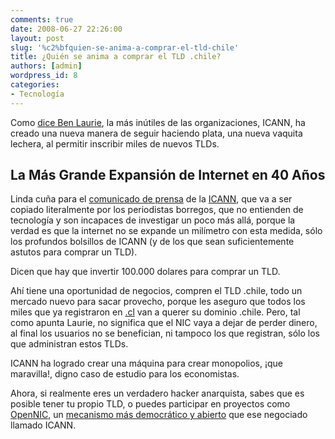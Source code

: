 ```yaml
---
comments: true
date: 2008-06-27 22:26:00
layout: post
slug: '%c2%bfquien-se-anima-a-comprar-el-tld-chile'
title: ¿Quién se anima a comprar el TLD .chile?
authors: [admin]
wordpress_id: 8
categories:
- Tecnología
---
```


Como [dice Ben Laurie](http://www.links.org/?p=341), la más inútiles de las organizaciones, ICANN, ha creado una nueva manera de seguir haciendo plata, una nueva vaquita lechera, al permitir inscribir miles de nuevos TLDs.

## **La Más Grande Expansión de Internet en 40 Años**

Linda cuña para el [comunicado de prensa](http://www.icann.org/en/announcements/announcement-4-26jun08-en.htm) de la [ICANN](http://www.icann.org/), que va a ser copiado literalmente por los periodistas borregos, que no entienden de tecnología y son incapaces de investigar un poco más allá, porque la verdad es que la internet no se expande un milímetro con esta medida, sólo los profundos bolsillos de ICANN (y de los que sean suficientemente astutos para comprar un TLD).

Dicen que hay que invertir 100.000 dolares para comprar un TLD.

Ahí tiene una oportunidad de negocios, compren el TLD .chile, todo un mercado nuevo para sacar provecho, porque les aseguro que todos los miles que ya registraron en [.cl](http://www.nic.cl/) van a querer su dominio .chile. Pero, tal como apunta Laurie, no significa que el NIC vaya a dejar de perder dinero, al final los usuarios no se benefician, ni tampoco los que registran, sólo los que administran estos TLDs.

ICANN ha logrado crear una máquina para crear monopolios, ¡que maravilla!, digno caso de estudio para los economistas.

Ahora, si realmente eres un verdadero hacker anarquista, sabes que es posible tener tu propio TLD, o puedes participar en proyectos como [OpenNIC](http://www.opennicproject.org/), un [mecanismo más democrático y abierto](http://www.kuro5hin.org/story/2000/6/1/182041/9992) que ese negociado llamado ICANN.



